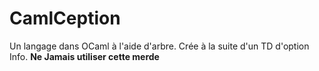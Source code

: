 # CamlCeption
Un langage dans OCaml à l'aide d'arbre.
Crée à la suite d'un TD d'option Info.
**Ne Jamais utiliser cette merde**
